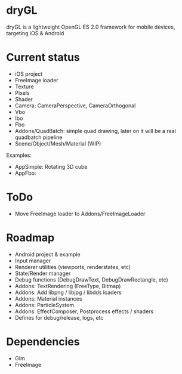 dryGL
=====

dryGL is a lightweight OpenGL ES 2.0 framework for mobile devices, targeting iOS & Android

Current status
==============
- iOS project
- FreeImage loader
- Texture
- Pixels
- Shader
- Camera: CameraPerspective, CameraOrthogonal
- Vbo
- Ibo
- Fbo
- Addons/QuadBatch: simple quad drawing, later on it will be a real quadbatch pipeline
- Scene/Object/Mesh/Material (WIP)

Examples:
- AppSimple: Rotating 3D cube
- AppFbo:

ToDo
====
- Move FreeImage loader to Addons/FreeImageLoader

Roadmap
=======
- Android project & example
- Input manager
- Renderer utilities (viewports, renderstates, etc)
- State/Render manager
- Debug functions (DebugDrawText, DebugDrawRectangle, etc)
- Addons: TextRendering (FreeType, Bitmap)
- Addons: Add libpng / libjpg / libdds loaders
- Addons: Material instances
- Addons: ParticleSystem
- Addons: EffectComposer, Postprocess effects / shaders
- Defines for debug/release, logs, etc

Dependencies
============
- Glm
- FreeImage
